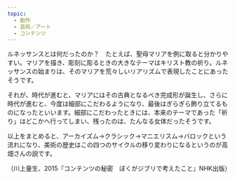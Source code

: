 ```yaml
---
topic:
  - 創作
  - 芸術／アート
  - コンテンツ
---
```

ルネッサンスとは何だったのか？　たとえば、聖母マリアを例に取ると分かりやすい。マリアを描き、彫刻に彫るときの大きなテーマはキリスト教の祈り。ルネッサンスの始まりは、そのマリアを荒々しいリアリズムで表現したことにあったそうです。

それが、時代が進むと、マリアにはその古典となるべき完成形が誕生し、さらに時代が進むと、今度は細部にこだわるようになり、最後はぎらぎら飾り立てるものになったといいます。細部にこだわったときには、本来のテーマであった「祈り」はどこかへ行ってしまい、残ったのは、たんなる女体だったそうです。

以上をまとめると、アーカイズム→クラシック→マニエリスム→バロックという流れになり、美術の歴史はこの四つのサイクルの移り変わりになるというのが高畑さんの説です。

（川上量生、2015『コンテンツの秘密　ぼくがジブリで考えたこと』NHK出版）